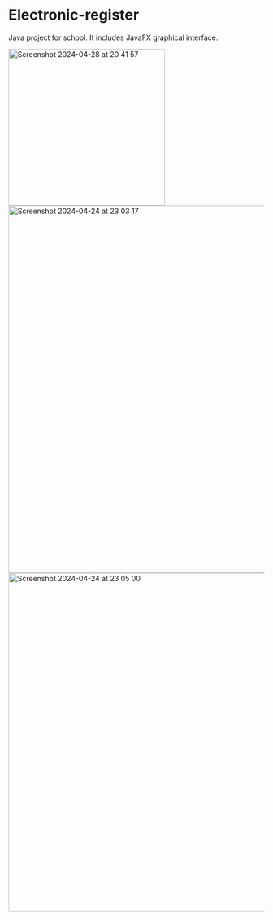 # Electronic-register
 Java project for school. It includes JavaFX graphical interface.

<img width="308" alt="Screenshot 2024-04-28 at 20 41 57" src="https://github.com/Aleavara/Electronic-register/assets/89666059/e78a524b-7851-42bb-bb40-08aabb6a120f">
<img width="722" alt="Screenshot 2024-04-24 at 23 03 17" src="https://github.com/Aleavara/Electronic-register/assets/89666059/abd55770-a404-47b0-8d88-ac2bf908cfac">
<img width="665" alt="Screenshot 2024-04-24 at 23 05 00" src="https://github.com/Aleavara/Electronic-register/assets/89666059/4355052d-9edc-4b76-a97b-fc28097950be">
